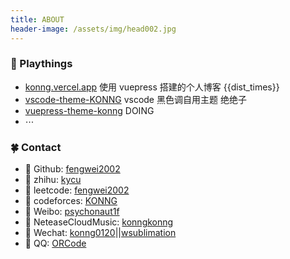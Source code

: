 ```yaml
---
title: ABOUT
header-image: /assets/img/head002.jpg
---
```


### 🌴 Playthings
<!-- > [dribbble profile](https://dribbble.com/fengwei2002) -->
- [konng.vercel.app](https://konng.vercel.app) 使用 vuepress 搭建的个人博客 {{dist_times}}  
- [vscode-theme-KONNG](https://marketplace.visualstudio.com/items?itemName=OvO.konng)  vscode 黑色调自用主题 绝绝子
- [vuepress-theme-konng](https://github.com/fengwei2002/vuepress-theme-konng) DOING 
- $\cdots$

### 🍀 Contact 

- 🔗 Github: [fengwei2002](https://github.com/fengwei2002)
- 🔗 zhihu: [kycu](https://www.zhihu.com/people/kwmwmwnw)
- 🔗 leetcode: [fengwei2002](https://leetcode-cn.com/u/fengwei2002/)
- 🔗 codeforces: [KONNG](http://codeforces.com/profile/KONNG#)
- 🔗 Weibo: [psychonaut1f](http://www.weibo.com/u/7385213104)
- 🔗 NeteaseCloudMusic: [konngkonng](http://music.163.com/m/user/home?id=440040659)
- 🔗 Wechat: [konng0120](https://raw.githubusercontent.com/fengwei2002/Pictures_01/master/img/konng0120-2021-06-19.jpg)||[wsublimation ](https://raw.githubusercontent.com/fengwei2002/Pictures_02/master/img/2020-11-24-11-41-33.jpg)
- 🔗 QQ: [ORCode](https://raw.githubusercontent.com/fengwei2002/Pictures_01/master/QQ.jpg)

<script>
    export default {
        props: ['slot-key'],
        data() {
            return {
                dist_times: "xx days xx h xx m xx s"
            };
        },
        methods: {
            refresh() {
                let start_date = '2020-01-20 00:15:00.0';
                start_date = start_date.substring(0, 19);
                start_date = start_date.replace(/-/g, '/');
                let start_timestamp = new Date(start_date).getTime();
                let now_timestamp = new Date();

                let dist_timestamp = now_timestamp - start_timestamp;
                let dist_days = Math.floor(dist_timestamp / (24 * 3600 * 1000));
                let dist_hours = Math.floor((dist_timestamp % (24 * 3600 * 1000)) / (3600 * 1000));
                let dist_mins = Math.floor((dist_timestamp % (3600 * 1000)) / (60 * 1000));
                let dist_secs = Math.floor((dist_timestamp % (60 * 1000)) / 1000);
                this.dist_times = `${dist_days} days ${dist_hours} h ${dist_mins} m ${dist_secs} s`;
            }
        },
        mounted() {
            this.refresh();
            setInterval(this.refresh, 1000);
        }
    }
</script>

<link rel="stylesheet" href="https://ico.z01.com/zico.min.css">
